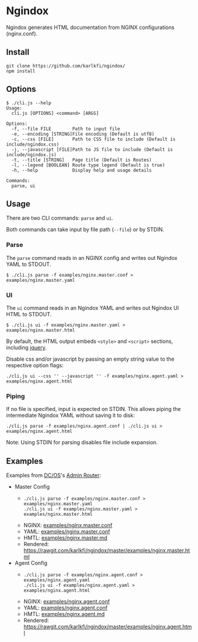 # Ngindox

Ngindox generates HTML documentation from NGINX configurations (nginx.conf).


## Install

```
git clone https://github.com/karlkfi/ngindox/
npm install
```


## Options

```
$ ./cli.js --help
Usage:
  cli.js [OPTIONS] <command> [ARGS]

Options:
  -f, --file FILE        Path to input file
  -e, --encoding [STRING]File encoding (Default is utf8)
  -c, --css [FILE]       Path to CSS file to include (Default is include/ngindox.css)
  -j, --javascript [FILE]Path to JS file to include (Default is include/ngindox.js)
  -t, --title [STRING]   Page title (Default is Routes)
  -l, --legend [BOOLEAN] Route type legend (Default is true)
  -h, --help             Display help and usage details

Commands:
  parse, ui
```


## Usage

There are two CLI commands: `parse` and `ui`.

Both commands can take input by file path (`--file`) or by STDIN.

### Parse

The `parse` command reads in an NGINX config and writes out Ngindox YAML to STDOUT.

```
$ ./cli.js parse -f examples/nginx.master.conf > examples/nginx.master.yaml
```

### UI

The `ui` command reads in an Ngindox YAML and writes out Ngindox UI HTML to STDOUT.

```
$ ./cli.js ui -f examples/nginx.master.yaml > examples/nginx.master.html
```

By default, the HTML output embeds `<style>` and `<script>` sections, including [jquery](https://jquery.com/).

Disable css and/or javascript by passing an empty string value to the respective option flags:

```
./cli.js ui --css '' --javascript '' -f examples/nginx.agent.yaml > examples/nginx.agent.html
```

### Piping

If no file is specified, input is expected on STDIN. This allows piping the intermediate Ngindox YAML without saving it to disk:

```
./cli.js parse -f examples/nginx.agent.conf | ./cli.js ui > examples/nginx.agent.html
```

Note: Using STDIN for parsing disables file include expansion.


## Examples

Examples from [DC/OS](https://dcos.io)'s [Admin Router](https://github.com/dcos/adminrouter):

- Master Config
  - ```
    ./cli.js parse -f examples/nginx.master.conf > examples/nginx.master.yaml
    ./cli.js ui -f examples/nginx.master.yaml > examples/nginx.master.html
    ```
  - NGINX: [examples/nginx.master.conf](examples/nginx.master.conf)
  - YAML: [examples/nginx.master.conf](examples/nginx.master.yaml)
  - HMTL: [examples/nginx.master.md](examples/nginx.master.html)
  - Rendered: <https://rawgit.com/karlkfi/ngindox/master/examples/nginx.master.html>
- Agent Config
  - ```
    ./cli.js parse -f examples/nginx.agent.conf > examples/nginx.agent.yaml
    ./cli.js ui -f examples/nginx.agent.yaml > examples/nginx.agent.html
    ```
  - NGINX: [examples/nginx.agent.conf](examples/nginx.agent.conf)
  - YAML: [examples/nginx.agent.conf](examples/nginx.agent.yaml)
  - HMTL: [examples/nginx.agent.md](examples/nginx.agent.html)
  - Rendered: <https://rawgit.com/karlkfi/ngindox/master/examples/nginx.agent.html>
